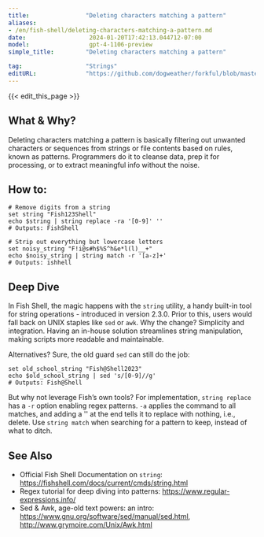 ```yaml
---
title:                "Deleting characters matching a pattern"
aliases:
- /en/fish-shell/deleting-characters-matching-a-pattern.md
date:                  2024-01-20T17:42:13.044712-07:00
model:                 gpt-4-1106-preview
simple_title:         "Deleting characters matching a pattern"

tag:                  "Strings"
editURL:              "https://github.com/dogweather/forkful/blob/master/content/en/fish-shell/deleting-characters-matching-a-pattern.md"
---
```


{{< edit_this_page >}}

## What & Why?

Deleting characters matching a pattern is basically filtering out unwanted characters or sequences from strings or file contents based on rules, known as patterns. Programmers do it to cleanse data, prep it for processing, or to extract meaningful info without the noise.

## How to:

```Fish Shell
# Remove digits from a string
set string "Fish123Shell"
echo $string | string replace -ra '[0-9]' ''
# Outputs: FishShell

# Strip out everything but lowercase letters
set noisy_string "F!i@s#h$%S^h&e*l(l)__+"
echo $noisy_string | string match -r '[a-z]+'
# Outputs: ishhell
```

## Deep Dive

In Fish Shell, the magic happens with the `string` utility, a handy built-in tool for string operations - introduced in version 2.3.0. Prior to this, users would fall back on UNIX staples like `sed` or `awk`. Why the change? Simplicity and integration. Having an in-house solution streamlines string manipulation, making scripts more readable and maintainable.

Alternatives? Sure, the old guard `sed` can still do the job:

```Fish Shell
set old_school_string "Fish@Shell2023"
echo $old_school_string | sed 's/[0-9]//g'
# Outputs: Fish@Shell
```

But why not leverage Fish’s own tools? For implementation, `string replace` has a `-r` option enabling regex patterns. `-a` applies the command to all matches, and adding a '' at the end tells it to replace with nothing, i.e., delete. Use `string match` when searching for a pattern to keep, instead of what to ditch.

## See Also

- Official Fish Shell Documentation on `string`: https://fishshell.com/docs/current/cmds/string.html
- Regex tutorial for deep diving into patterns: https://www.regular-expressions.info/
- Sed & Awk, age-old text powers: an intro: https://www.gnu.org/software/sed/manual/sed.html, http://www.grymoire.com/Unix/Awk.html

